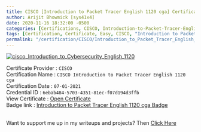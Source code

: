 ```yaml
---
title: CISCO [Introduction to Packet Tracer English 1120 cga] Certification
author: Arijit Bhowmick [sys41x4]
date: 2020-11-16 18:32:00 -0500
categories: [Certifications, CISCO, Introduction-to-Packet-Tracer-English-1120-cga]
tags: [Certification, Certificate, Easy, CISCO, "Introduction to Packet Tracer", January, "2021"]
permalink: "/certification/CISCO/Introduction_to_Packet_Tracer_English_1120_cga/07-01-2021.html"
---
```


[![cisco_Introduction_to_Cybersecurity_English_1120](/assets/certifications/CISCO/Introduction_to_Packet_Tracer_English_1120_cga/07-01-2021/CISCO-Introduction-to-Packet-Tracer-English-1120-cga.png)](https://raw.githubusercontent.com/Arijit-Bhowmick/My_Certifications/main/CISCO/ArijitBhowmick-Introduction%20to%20Packet%20Tracer%20English%201120%20cga-certificate.pdf)

Certificate Provider : `CISCO`<br>
Certification Name : `CISCO Introduction to Packet Tracer English 1120 cga`<br>
Certification Date : `07-01-2021`<br>
Credential ID : `6ebab484-5703-4351-81ec-f07d194d3ffb`<br>
View Certificate : <a href="https://raw.githubusercontent.com/Arijit-Bhowmick/My_Certifications/main/CISCO/ArijitBhowmick-Introduction%20to%20Packet%20Tracer%20English%201120%20cga-certificate.pdf" target="_blank">Open Certificate</a><br>
Badge link : <a href="https://www.credly.com/badges/6ebab484-5703-4351-81ec-f07d194d3ffb" target="_blank">Introduction to Packet Tracer English 1120 cga Badge</a><br><br>
<div data-iframe-width="150" data-iframe-height="270" data-share-badge-id="6ebab484-5703-4351-81ec-f07d194d3ffb" data-share-badge-host="https://www.credly.com"></div><script type="text/javascript" async src="//cdn.credly.com/assets/utilities/embed.js"></script>

Want to support me up in my writeups and projects? Then <a href="/support/sys41x4">Click Here</a>
